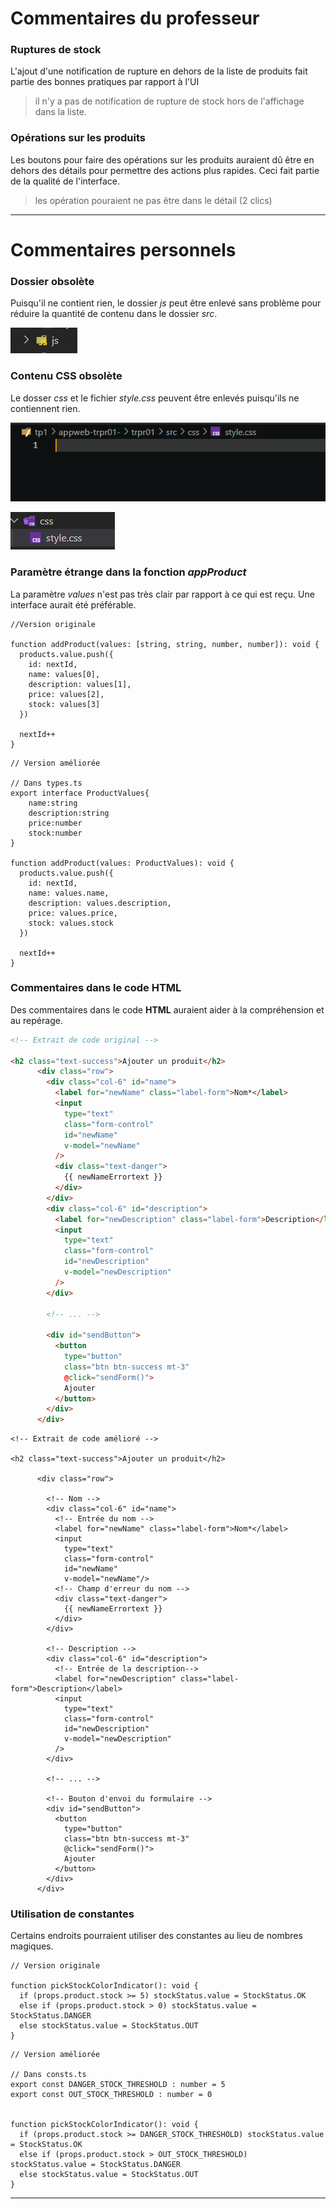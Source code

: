 # Commentaires du professeur

### Ruptures de stock

L'ajout d'une notification de rupture en dehors de la liste de produits fait partie des bonnes pratiques par rapport à l'UI

> il n'y a pas de notification de rupture de stock hors de l'affichage dans la liste.

### Opérations sur les produits

Les boutons pour faire des opérations sur les produits auraient dû être en dehors des détails pour permettre des actions plus rapides. Ceci fait partie de la qualité de l'interface.

> les opération pouraient ne pas être dans le détail (2 clics)

---

# Commentaires personnels

### Dossier obsolète

Puisqu'il ne contient rien, le dossier *js* peut être enlevé sans problème pour réduire la quantité de contenu dans le dossier *src*.

![](assets/js.png)

### Contenu CSS obsolète

Le dosser *css* et le fichier *style.css* peuvent être enlevés puisqu'ils ne contiennent rien.

![](assets/no_style.png)

![](assets/css.png)

### Paramètre étrange dans la fonction *appProduct*

La paramètre *values* n'est pas très clair par rapport à ce qui est reçu. Une interface aurait été préférable.

```ts-vue{3,6-9}
//Version originale

function addProduct(values: [string, string, number, number]): void {
  products.value.push({
    id: nextId,
    name: values[0],
    description: values[1],
    price: values[2],
    stock: values[3]
  })

  nextId++
}
```

```ts-vue{4,11,14-17}
// Version améliorée

// Dans types.ts
export interface ProductValues{
    name:string
    description:string
    price:number
    stock:number
}

function addProduct(values: ProductValues): void {
  products.value.push({
    id: nextId,
    name: values.name,
    description: values.description,
    price: values.price,
    stock: values.stock
  })

  nextId++
}
```

### Commentaires dans le code **HTML**

Des commentaires dans le code **HTML** auraient aider à la compréhension et au repérage.

```html
<!-- Extrait de code original -->

<h2 class="text-success">Ajouter un produit</h2>
      <div class="row">
        <div class="col-6" id="name">
          <label for="newName" class="label-form">Nom*</label>
          <input
            type="text"
            class="form-control"
            id="newName"
            v-model="newName"
          />
          <div class="text-danger">
            {{ newNameErrortext }}
          </div>
        </div>
        <div class="col-6" id="description">
          <label for="newDescription" class="label-form">Description</label>
          <input
            type="text"
            class="form-control"
            id="newDescription"
            v-model="newDescription"
          />
        </div>

        <!-- ... -->

        <div id="sendButton">
          <button
            type="button"
            class="btn btn-success mt-3"
            @click="sendForm()">
            Ajouter
          </button>
        </div>
      </div>
```

```html{7,9,16,22,24,36}
<!-- Extrait de code amélioré -->

<h2 class="text-success">Ajouter un produit</h2>

      <div class="row">
  
        <!-- Nom -->
        <div class="col-6" id="name"> 
          <!-- Entrée du nom -->
          <label for="newName" class="label-form">Nom*</label>
          <input
            type="text"
            class="form-control"
            id="newName"
            v-model="newName"/>
          <!-- Champ d'erreur du nom -->
          <div class="text-danger">
            {{ newNameErrortext }}
          </div>
        </div>

        <!-- Description -->
        <div class="col-6" id="description">
          <!-- Entrée de la description-->
          <label for="newDescription" class="label-form">Description</label>
          <input
            type="text"
            class="form-control"
            id="newDescription"
            v-model="newDescription"
          />
        </div>

        <!-- ... -->

        <!-- Bouton d'envoi du formulaire -->
        <div id="sendButton">
          <button
            type="button"
            class="btn btn-success mt-3"
            @click="sendForm()">
            Ajouter
          </button>
        </div>
      </div>
```

### Utilisation de constantes

Certains endroits pourraient utiliser des constantes au lieu de nombres magiques.

```ts-vue{4-5}
// Version originale

function pickStockColorIndicator(): void {
  if (props.product.stock >= 5) stockStatus.value = StockStatus.OK
  else if (props.product.stock > 0) stockStatus.value = StockStatus.DANGER
  else stockStatus.value = StockStatus.OUT
}
```

```ts-vue{4-5,9-10}
// Version améliorée

// Dans consts.ts
export const DANGER_STOCK_THRESHOLD : number = 5
export const OUT_STOCK_THRESHOLD : number = 0


function pickStockColorIndicator(): void {
  if (props.product.stock >= DANGER_STOCK_THRESHOLD) stockStatus.value = StockStatus.OK
  else if (props.product.stock > OUT_STOCK_THRESHOLD) stockStatus.value = StockStatus.DANGER
  else stockStatus.value = StockStatus.OUT
}
```

---
